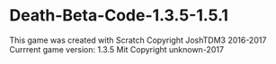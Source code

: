 # Death-Beta-Code-1.3.5-1.5.1
This game was created with Scratch
Copyright JoshTDM3 2016-2017
Currrent game version: 1.3.5
Mit Copyright unknown-2017
